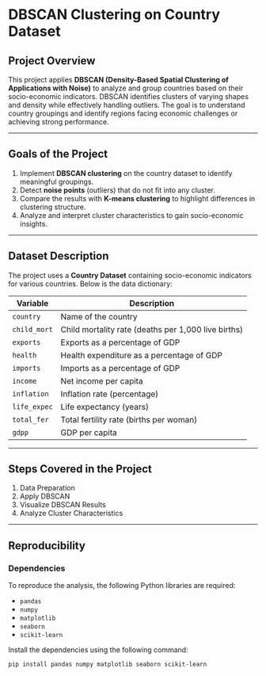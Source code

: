 # **DBSCAN Clustering on Country Dataset**

## **Project Overview**

This project applies **DBSCAN (Density-Based Spatial Clustering of Applications with Noise)** to analyze and group countries based on their socio-economic indicators. DBSCAN identifies clusters of varying shapes and density while effectively handling outliers. The goal is to understand country groupings and identify regions facing economic challenges or achieving strong performance.

---

## **Goals of the Project**

1. Implement **DBSCAN clustering** on the country dataset to identify meaningful groupings.
2. Detect **noise points** (outliers) that do not fit into any cluster.
3. Compare the results with **K-means clustering** to highlight differences in clustering structure.
4. Analyze and interpret cluster characteristics to gain socio-economic insights.

---

## **Dataset Description**

The project uses a **Country Dataset** containing socio-economic indicators for various countries. Below is the data dictionary:

| **Variable**    | **Description**                                                 |
|-----------------|-----------------------------------------------------------------|
| `country`       | Name of the country                                             |
| `child_mort`    | Child mortality rate (deaths per 1,000 live births)             |
| `exports`       | Exports as a percentage of GDP                                  |
| `health`        | Health expenditure as a percentage of GDP                       |
| `imports`       | Imports as a percentage of GDP                                  |
| `income`        | Net income per capita                                           |
| `inflation`     | Inflation rate (percentage)                                     |
| `life_expec`    | Life expectancy (years)                                         |
| `total_fer`     | Total fertility rate (births per woman)                         |
| `gdpp`          | GDP per capita                                                  |

---

## **Steps Covered in the Project**

1. Data Preparation
2. Apply DBSCAN
3. Visualize DBSCAN Results
4. Analyze Cluster Characteristics
---

## **Reproducibility**

### **Dependencies**

To reproduce the analysis, the following Python libraries are required:

- `pandas`
- `numpy`
- `matplotlib`
- `seaborn`
- `scikit-learn`

Install the dependencies using the following command:

```bash
pip install pandas numpy matplotlib seaborn scikit-learn
